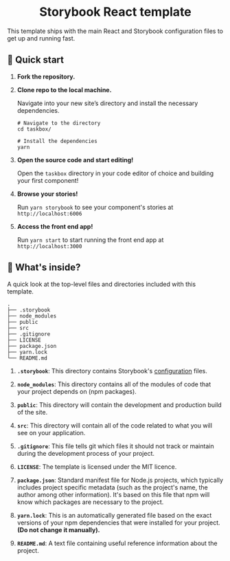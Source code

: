 <h1 align="center">
  Storybook React template
</h1>

This template ships with the main React and Storybook configuration files to get up and running fast.

## 🚅  Quick start

1.  **Fork the repository.**

2.  **Clone repo to the local machine.**

    Navigate into your new site’s directory and install the necessary dependencies.

    ```shell
    # Navigate to the directory
    cd taskbox/

    # Install the dependencies
    yarn
    ```

3.  **Open the source code and start editing!**

    Open the `taskbox` directory in your code editor of choice and building your first component!

4.  **Browse your stories!**

    Run `yarn storybook` to see your component's stories at `http://localhost:6006`

5.  **Access the front end app!**

    Run `yarn start` to start running the front end app at `http://localhost:3000`

## 🔎 What's inside?

A quick look at the top-level files and directories included with this template.

    .
    ├── .storybook
    ├── node_modules
    ├── public
    ├── src
    ├── .gitignore
    ├── LICENSE
    ├── package.json
    ├── yarn.lock
    └── README.md


1.  **`.storybook`**: This directory contains Storybook's [configuration](https://storybook.js.org/docs/react/configure/overview) files.

2.  **`node_modules`**: This directory contains all of the modules of code that your project depends on (npm packages).

3.  **`public`**: This directory will contain the development and production build of the site.

4.  **`src`**: This directory will contain all of the code related to what you will see on your application.

5.  **`.gitignore`**: This file tells git which files it should not track or maintain during the development process of your project.

6. **`LICENSE`**: The template is licensed under the MIT licence.

7. **`package.json`**: Standard manifest file for Node.js projects, which typically includes project specific metadata (such as the project's name, the author among other information). It's based on this file that npm will know which packages are necessary to the project.

8. **`yarn.lock`**: This is an automatically generated file based on the exact versions of your npm dependencies that were installed for your project. **(Do not change it manually).**

9. **`README.md`**: A text file containing useful reference information about the project.